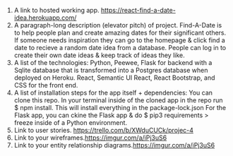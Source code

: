 1. A link to hosted working app. https://react-find-a-date-idea.herokuapp.com/
2. A paragraph-long description (elevator pitch) of project.
Find-A-Date is to help people plan and create amazing dates for their significant others. If someone needs inspiration they can go to the homepage & click find a date to recieve a random date idea from a database. People can log in to create their own date ideas & keep track of ideas they like. 
3. A list of the technologies: Python, Peewee, Flask for backend with a Sqlite database that is transformed into a Postgres database when deployed on Heroku. React, Semantic UI React, React Bootstrap, and CSS for the front end. 
4. A list of installation steps for the app itself + dependencies: You can clone this repo. In your terminal inside of the cloned app in the repo run $ npm install. This will install everything in the package-lock.json For the Flask app, you can ckine the Flask app & do $ pip3 requirements > freeze inside of a Python environment. 
5. Link to user stories. https://trello.com/b/XWduCUCk/projec-4
6. Link to your wireframes.https://imgur.com/a/iPj3uS6
7. Link to your entity relationship diagrams.https://imgur.com/a/iPj3uS6
